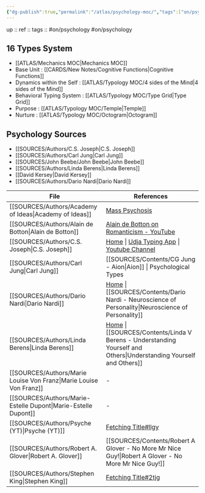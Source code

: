 ```yaml
---
{"dg-publish":true,"permalink":"/atlas/psychology-moc/","tags":["on/psychology"],"dgShowTags":true,"created":"","updated":""}
---
```


up :: 
ref :: 
tags :: #on/psychology 
#on/psychology 

## 16 Types System
- [[ATLAS/Mechanics MOC\|Mechanics MOC]]
- Base Unit : [[CARDS/New Notes/Cognitive Functions\|Cognitive Functions]] 
- Dynamics within the Self : [[ATLAS/Typology MOC/4 sides of the Mind\|4 sides of the Mind]] 
- Behavioral Typing System : [[ATLAS/Typology MOC/Type Grid\|Type Grid]]
- Purpose : [[ATLAS/Typology MOC/Temple\|Temple]] 
- Nurture : [[ATLAS/Typology MOC/Octogram\|Octogram]]

## Psychology Sources
- [[SOURCES/Authors/C.S. Joseph\|C.S. Joseph]]
- [[SOURCES/Authors/Carl Jung\|Carl Jung]]
- [[SOURCES/John Beebe/John Beebe\|John Beebe]]
- [[SOURCES/Authors/Linda Berens\|Linda Berens]]
- [[David Kersey\|David Kersey]]
- [[SOURCES/Authors/Dario Nardi\|Dario Nardi]]

| File                                                                  | References                                                                                                                           |
| --------------------------------------------------------------------- | ------------------------------------------------------------------------------------------------------------------------------------ |
| [[SOURCES/Authors/Academy of Ideas\|Academy of Ideas]]             | [Mass Psychosis](https://www.youtube.com/watch?v=fdzW-S8MwbI)                                                                        |
| [[SOURCES/Authors/Alain de Botton\|Alain de Botton]]               | [Alain de Botton on Romanticism - YouTube](https://youtu.be/sPOuIyEJnbE)                                                             |
| [[SOURCES/Authors/C.S. Joseph\|C.S. Joseph]]                       | [Home](https://csjoseph.life/) \| [Udja Typing App](https://www.udja.app/#/) \| [Youtube Channel](https://www.youtube.com/@CSJoseph) |
| [[SOURCES/Authors/Carl Jung\|Carl Jung]]                           | [[SOURCES/Contents/CG Jung - Aion\|Aion]] \| Psychological Types                                                                                      |
| [[SOURCES/Authors/Dario Nardi\|Dario Nardi]]                       | [Home](http://www.darionardi.com/vpc.html) \| [[SOURCES/Contents/Dario Nardi - Neuroscience of Personality\|Neuroscience of Personality]]             |
| [[SOURCES/Authors/Linda Berens\|Linda Berens]]                     | [Home](https://lindaberens.com/) \| [[SOURCES/Contents/Linda V Berens - Understanding Yourself and Others\|Understanding Yourself and Others]]        |
| [[SOURCES/Authors/Marie Louise Von Franz\|Marie Louise Von Franz]] | \-                                                                                                                                   |
| [[SOURCES/Authors/Marie-Estelle Dupont\|Marie-Estelle Dupont]]     | \-                                                                                                                                   |
| [[SOURCES/Authors/Psyche (YT)\|Psyche (YT)]]                       | [Fetching Title#llgy](https://youtu.be/76NGwkOmdbE)                                                                                  |
| [[SOURCES/Authors/Robert A. Glover\|Robert A. Glover]]             | [[SOURCES/Contents/Robert A Glover - No More Mr Nice Guy!\|Robert A Glover - No More Mr Nice Guy!]]                               |
| [[SOURCES/Authors/Stephen King\|Stephen King]]                     | [Fetching Title#2tjg](https://www.youtube.com/watch?v=3eCFwYy_TxY)                                                                   |

